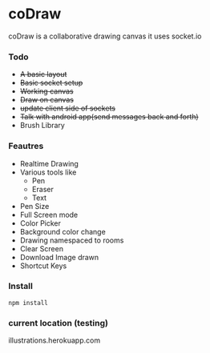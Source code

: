 # coDraw

coDraw is a collaborative drawing canvas
it uses socket.io

### Todo
 - ~~A basic layout~~
 - ~~Basic socket setup~~
 - ~~Working canvas~~
 - ~~Draw on canvas~~ 
 - ~~update client side of sockets~~
 - ~~Talk with android app(send messages back and forth)~~
 - Brush Library

### Feautres
 - Realtime Drawing
 - Various tools like
    - Pen
    - Eraser
    - Text
 - Pen Size
 - Full Screen mode
 - Color Picker
 - Background color change
 - Drawing namespaced to rooms
 - Clear Screen
 - Download Image drawn
 - Shortcut Keys

### Install

 `npm install` 

### current location (testing)

illustrations.herokuapp.com
